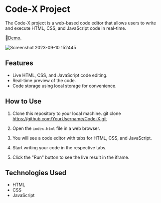 # Code-X Project

The Code-X project is a web-based code editor that allows users to write and execute HTML, CSS, and JavaScript code in real-time.

[🔗Demo](https://online-complier-beta.vercel.app/).  

![Screenshot 2023-09-10 152445](https://github.com/Rutiktorambe/online-complier/assets/114429614/8fe00ce0-db99-47b4-8faa-74fa4ad1c331)

## Features

- Live HTML, CSS, and JavaScript code editing.
- Real-time preview of the code.
- Code storage using local storage for convenience.


## How to Use

1. Clone this repository to your local machine.
   git clone https://github.com/YourUsername/Code-X.git

2. Open the `index.html` file in a web browser.

3. You will see a code editor with tabs for HTML, CSS, and JavaScript.

4. Start writing your code in the respective tabs.

5. Click the "Run" button to see the live result in the iframe.

## Technologies Used


- HTML
- CSS
- JavaScript

